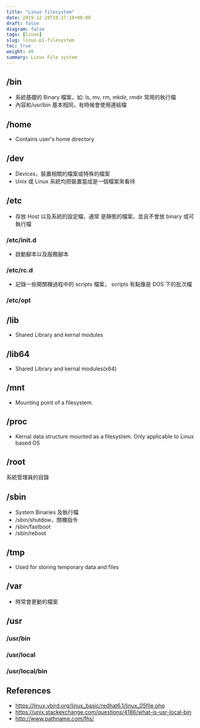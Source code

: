 ```yaml
---
title: "Linux filesystem"
date: 2019-12-28T19:17:18+08:00
draft: false
diagram: false
tags: [linux]
slug: linux-p1-filesystem
toc: true
weight: 40
summary: Linux File system
---
```


## /bin

- 系統基礎的 Binary 檔案，如: ls, mv, rm, mkdir, rmdir 常用的執行檔
- 內容和/usr/bin 基本相同，有時候會使用連結檔

## /home

- Contains user's home directory

## /dev

- Devices，裝置相關的檔案或特殊的檔案
- Unix 或 Linux 系統均把裝置當成是一個檔案來看待

## /etc

- 存放 Host 以及系統的設定檔，通常
  是靜態的檔案，並且不會放 binary 或可執行檔

### /etc/init.d

- 啟動腳本以及服務腳本

### /etc/rc.d

- 記錄一些開關機過程中的 scripts 檔案， scripts 有點像是 DOS 下的批次檔

### /etc/opt

## /lib

- Shared Library and kernal modules

## /lib64

- Shared Library and kernal modules(x64)

## /mnt

- Mounting point of a filesystem.

## /proc

- Kernal data structure mounted as a filesystem. Only applicable to Linux based OS

## /root

系統管理員的目錄

## /sbin

- System Binaries 及執行檔
- /sbin/shutdow，關機指令
- /sbin/fastboot
- /sbin/reboot

## /tmp

- Used for storing temporary data and files

## /var

- 時常會更動的檔案

## /usr

### /usr/bin

### /usr/local

### /usr/local/bin

## References

- <https://linux.vbird.org/linux_basic/redhat6.1/linux_05file.php>
- <https://unix.stackexchange.com/questions/4186/what-is-usr-local-bin>
- <http://www.pathname.com/fhs/>
